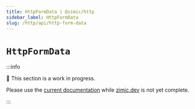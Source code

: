```yaml
---
title: HttpFormData | @zimic/http
sidebar_label: HttpFormData
slug: /http/api/http-form-data
---
```


# `HttpFormData`

:::info

🚧 This section is a work in progress.

Please use the [current documentation](https://github.com/zimicjs/zimic/wiki) while [zimic.dev](/) is not yet complete.

:::
